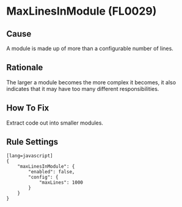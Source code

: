 # MaxLinesInModule (FL0029)

## Cause

A module is made up of more than a configurable number of lines.

## Rationale

The larger a module becomes the more complex it becomes, it also indicates that it may have too many different responsibilities.

## How To Fix

Extract code out into smaller modules.

## Rule Settings

	[lang=javascript]
    {
        "maxLinesInModule": { 
            "enabled": false,
            "config": {
                "maxLines": 1000
            }
        }
    }
